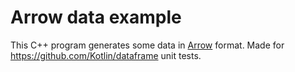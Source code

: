 # Arrow data example
This C++ program generates some data in [Arrow](https://arrow.apache.org/) format.
Made for https://github.com/Kotlin/dataframe unit tests.
